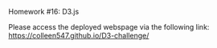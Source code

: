 Homework #16: D3.js

Please access the deployed webspage via the following link: https://colleen547.github.io/D3-challenge/

